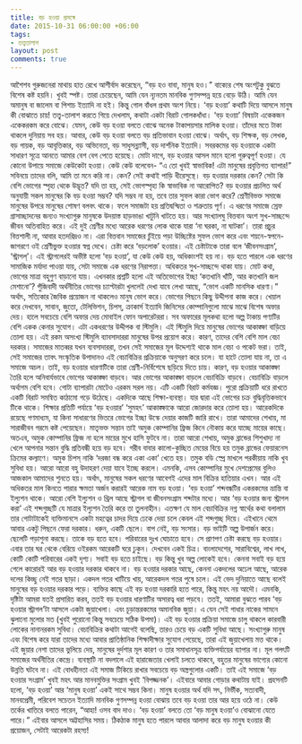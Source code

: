 ```yaml
---
title: বড় হওয়া প্রসঙ্গে
date: 2015-10-31 06:00:00 +06:00
tags:
- তত্ত্বতালাশ
layout: post
comments: true
---
```


আশৈশব গুরুজনেরা মাথায় হাত রেখে আশীর্বাদ করেছেন, “বড় হও বাবা, মানুষ হও।” বাক্যের শেষ অংশটুকু বুঝতে বিশেষ কষ্ট হয়নি। খুবই স্পষ্ট। তারা চেয়েছেন, আমি যেন ন্যূনতম মানবিক গুণসম্পন্ন হয়ে বেড়ে উঠি। আমি যেন অমানুষ বা জালেম বা পিশাচ ইত্যাদি না হই। কিন্তু গোল বাঁধল প্রথম অংশ নিয়ে। ‘বড় হওয়া’ কথাটি দিয়ে আসলে মানুষ কী বোঝাতে চায়! তত্ত্ব-তালাশ করতে গিয়ে দেখলাম, কথাটা একটা বিরাট গোলকধাঁধা। ‘বড় হওয়া’ বিষয়টা একেকজন একেকরকম করে বোঝে। যেমন, কেউ বড় হওয়া বলতে বোঝে অনেক টাকাপয়সার মালিক হওয়া। তাঁদের মতে টাকা থাকলে দুনিয়ায় সব হয়। আবার, কেউ বড় হওয়া বলতে বড় প্রতিভাবান হওয়া বোঝে। অর্থাৎ, বড় শিক্ষক, বড় লেখক, বড় গায়ক, বড় আবৃত্তিকার, বড় অভিনেতা, বড় সাধুসন্ন্যাসী, বড় দার্শনিক ইত্যাদি। সবরকমের বড় হওয়াকে একটা সাধারণ সূত্রে আনতে আমার বেশ বেগ পেতে হয়েছে। মোটা দাগে, বড় হওয়ার আসল মানে হলো গুরুত্বপূর্ণ হওয়া। যে কোনো উপায়ে সমাজে কেউকেটা হওয়া। কেউ কেউ বলেবেন- “এ তো খুবই স্বাভাবিক! এটা মানুষের প্রবৃত্তিগত ব্যাপার!” সবিনয়ে তাদের বলি, আমি তা মনে করি না। কেন? সেই কথাই পাড়ি ধীরেসুস্থে।
বড় হওয়ার দরকার কেন? সেটা কি বেশি ভোগের স্পৃহা থেকে উদ্ভূত? যদি তা হয়, সেই ভোগস্পৃহা কি স্বাভাবিক না আরোপিত? বড় হওয়ার প্রচলিত অর্থ অনুযায়ী সকল মানুষের কি বড় হওয়া সম্ভব? যদি সম্ভব না হয়, তবে তার সুফল কারা ভোগ করে?
শ্রেণীবিভক্ত সমাজে মানুষের উপরে মানুষের শোষণ বলবৎ থাকে। ফলে সমাজটা হয় প্রতিদ্বন্দ্বিতা ও শত্রুতায় পূর্ণ। এ ধরণের সমাজে স্রেফ গ্রাসাচ্ছাদনের জন্যও সংখ্যাগুরু মানুষকে উদয়াস্ত হাড়ভাঙা খাটুনি খাটতে হয়। আর সংখ্যালঘু বিত্তবান অংশ সুখ-সাচ্ছন্দে জীবন অতিবাহিত করে। এই দুই শ্রেণীর মধ্যে আরেক ধরণের লোক থাকে যারা ‘না ঘরকা, না ঘাটকা’। তারা প্রচুর বিত্তশালী না, আবার হতদরিদ্রও না। এরা বিত্তবান সমাজের চুঁইয়ে পড়া উচ্ছিষ্টের সুফল ভোগ করে এবং শয়নে-স্বপনে-জাগরণে ওই শ্রেণীভুক্ত হওয়ার স্বপ্ন দেখে। চেষ্টা করে ‘বড়লোক’ হওয়ার। এই চেষ্টাটাকে তারা বলে ‘জীবনসংগ্রাম’, ‘স্ট্রাগল্’। এই স্ট্রাগলেরই অভীষ্ট হলো ‘বড় হওয়া’, যা কেউ কেউ হয়, অধিকাংশই হয় না। বড় হতে পারলে এক ধরণের সামাজিক মর্যাদা পাওয়া যায়, সেটা সমাজে এক ধরণের নিরাপত্তা। অধিকতর সুখ-সাচ্ছন্দে থাকা যায়। মোট কথা, ভোগের মাত্রা বহুগুণ বাড়ানো যায়। এখনকার প্রশ্নটি হলো এই অতিভোগের ইচ্ছা ‘কতখানি খাঁটি, আর কতখানি জল মেশানো’?
পুঁজিবাদী অর্থনীতির ভোগের চ্যাপ্টারটা খুললেই দেখা যাবে লেখা আছে, “ভোগ একটি মানসিক ধারণা।” অর্থাৎ, সত্যিকার জৈবিক প্রয়োজন না থাকলেও মানুষ ভোগ করে। ভোগের পিছনে কিছু উদ্দীপনা কাজ করে। খেয়াল করে দেখবেন, সাবান, জুতো, টেলিভিশন, চিপস্, ক্রাকার্স ইত্যাদি জিনিসের কোম্পানিগুলো মাঝে মাঝে বিশেষ অফার দেয়। হালে সবচেয়ে বেশি অফার দেয় মোবাইল ফোন অপারেটররা। সব অফারের মূলকথা হলো অল্প টাকায় পণ্যটির বেশি একক কেনার সুযোগ। এটা একধরণের উদ্দীপক বা স্টিমুলি। এই স্টিমুলি দিয়ে মানুষের ভোগের আকাঙ্ক্ষা বাড়িয়ে তোলা হয়। এই রকম অসংখ্য স্টিমুলি ব্যাবসাদাররা মানুষের উপর প্রয়োগ করে। কারণ, তাদের বেশি বেশি মাল বেচা দরকার। সমাজের মাতব্বর যখন ব্যবসাদাররা, তখন সেই সমাজের মূল উদ্দেশ্যই থাকে মাল বেচা ও পকেট ভরা। তাই, সেই সমাজের তাবৎ সংস্কৃতিক উপাদানও এই বেচাবিক্রির প্রক্রিয়াকে অনুসরণ করে চলে। যা হাটে তোলা যায় না, তা এ সমাজে অচল। তাই, বড় হওয়ার ধারণাটিকে তারা শ্রেণী-নির্বিশেষে ছড়িয়ে দিতে চায়। কারণ, বড় হওয়ার আকাঙ্ক্ষা তৈরি হলে অনিবার্যভাবে ভোগের আকাঙ্ক্ষা বাড়বে। আর ভোগের আকাঙ্ক্ষা বাড়লে বেচাবিক্রি বাড়বে। বেচাবিক্রি বাড়লে অর্থাগম বেশি হবে।
 গোটা ব্যাপারটা মোটেও এরকম সরল নয়। এটি একটি বিরাট কর্মযজ্ঞ। পুরো প্রক্রিয়াটি ধরে রাখতে একটি বিরাট সমন্বিত কাঠামো গড়ে উঠেছে। একদিকে আছে শিক্ষা-ব্যবস্থা। যার দ্বারা এই ভোগের চক্র বুদ্ধিবৃত্তিকভাবে টিকে থাকে। শিক্ষার প্রতিটি পর্যায়ে ‘বড় হওয়ার’ ‘সুমহৎ’ আকাঙ্ক্ষাকে আরো জোরদার করে তোলা হয়। আরেকদিকে রয়েছে গণমাধ্যম, যা কিনা সাধারণের ভিতরে ভোগের ইচ্ছা উস্কে দেয়ার কাজটি জারি রাখে। তারা আমাদের শেখায়, মা সারাজীবন গরমে কষ্ট পেয়েছেন। মাতৃভক্ত সন্তান তাই অমুক কোম্পানির ফ্রিজ কিনে নৌকায় করে যাচ্ছে মায়ের কাছে। অতএব, অমুক কোম্পানির ফ্রিজ না হলে মায়ের মুখে হাসি ফুটবে না। তারা আরো শেখায়, অমুক ব্রান্ডের শিশুখাদ্য না খেলে আপনার সন্তান বুদ্ধি প্রতিবন্ধী হয়ে বড় হবে। গরীব বাবার কালো-কুচ্ছিত মেয়ের বিয়ে হয় তমুক ব্রান্ডের ফেয়ারনেস ক্রিমের কল্যাণে। অমুক চিপস্ নাকি ‘দরজা বন্ধ করে একা একা’ খেতে হয়। তমুক বডি স্প্রে মাখলে পরকীয়ায় নাকি খুব সুবিধা হয়। আরো আরো বহু উদাহরণ দেয়া যাবে ইচ্ছে করলে। এমনকি, এসব কোম্পানির মুখে দেশপ্রেমের বুলিও আজকাল আমাদের শুনতে হয়। অর্থাৎ, মানুষের সকল ধরণের আবেগই এদের মাল বিক্রির হাতিয়ার এখন। আর এই অধিকতর মাল কিনতে পারার ক্ষমতা অর্জন করারই আরেক নাম বড় হওয়া।
‘বড় হওয়া’ শব্দবন্ধটির একরকমের ভ্রান্তি বা ইল্যুশন থাকে। আরো বেশি ইল্যুশন ও থ্রিল আছে স্ট্রাগল বা জীবনসংগ্রাম শব্দটার মধ্যে। আর ‘বড় হওয়ার জন্য স্ট্রাগল করা’ এই শব্দগুচ্ছটি যে মাত্রার ইল্যুশন তৈরি করে তা তুলনাহীন। এতক্ষণ যে মাল বেচাবিক্রির নগ্ন স্বার্থের কথা বলালাম তার গোটাটাকেই ব্যক্তিমানসে একটা মহত্বের চাদর দিয়ে ঢেকে দেয়া চলে কেবল এই শব্দগুচ্ছ দিয়ে।
এইখানে থেমে আবার একটু পিছনে ফেরা দরকার। ধরুন, একটি ছেলে। বাপ নেই, বড় সংসার। বড় ভাইটি অল্প উপার্জন করে। ছেলেটি পড়াশুনা করছে। তাকে বড় হতে হবে। পরিবারের দুঃখ ঘোচাতে হবে। সে প্রাণপণ চেষ্টা করছে বড় হওয়ার। এবার তার ঘর থেকে বেরিয়ে ওইরকম আরেকটি ঘরে ঢুকুন। দেখবেন একই চিত্র। বাংলাদেশের, সারাবিশ্বের, লাখ লাখ, কোটি কোটি পরিবারের একই দৃশ্য। সবাই বড় হতে চাইছে। বড় কিন্তু খুব অল্প লোকেই হবে। কেননা সবাই বড় হয়ে গেলে কারোরই আর বড় হওয়ার দরকার থাকবে না। বড় হওয়ার দরকার আছে, কেননা একদলের অঢেল আছে, আরেক দলের কিচ্ছু নেই গতর ছাড়া। একদল গতর খাটিয়ে খায়, আরেকদল গতর পুষে চলে। এই ভেদ দুনিয়াতে আছে বলেই মানুষের বড় হওয়ার দরকার পড়ে। ব্যক্তির কাছে এই বড় হওয়া দরকারি হতে পারে, কিন্তু মহৎ নয় আদৌ। এমনকি, দৃষ্টিটা আমরা যতই প্রসারিত করব, ততই বড় হওয়ার ধারণাটির অসারত্ব ধরা পড়বে। ততই, আমারা বুঝতে পারব ‘বড় হওয়ার স্ট্রাগল’টা আসলে একটা জুয়াখেলা। এবং চূড়ান্তরকমের অমানবিক জুয়া। এ যেন সেই গাধার নাকের সামনে ঝুলানো মুলোর মত (খুবই পুরোনো কিন্তু সবচেয়ে সঠিক উপমা)।  এই বড় হওয়ার প্রক্রিয়া সমাজে চালু থাকলে কারবারী লোকের নানানরকম সুবিধা। বেচাবিক্রির কথাটা আগেই বলেছি, তারও চেয়ে বড় একটি সুবিধা আছে। সংখ্যাগুরু মানুষ এবং বিশেষ করে যারা তাদের মধ্যে আবার প্রাতিষ্ঠানিক শিক্ষাদীক্ষার সুযোগ পেয়েছে, তারা এই জুয়াখেলায় মত্ত থাকে। এই জুয়ার নেশা তাদের ভুলিয়ে দেয়, মানুষের দুর্দশার মূল কারণ ও তার সমাধানসূত্র ব্যক্তিপর্যায়ের ব্যাপার না। মূল গলৎটি সমাজের অর্থনীতির কেন্দ্রে। ব্যবস্থাটি না বদলালে এই হারাজেতার খেলাই চলতে থাকবে, বহুতর মানুষের ভাগ্যের কোনো উন্নতি ঘটবে না।
এই বোধহীনতা এই সমাজ টিকিয়ে রাখার সবচেয়ে বড় অস্ত্রগুলোর একটি। তাই এই সমাজে ‘বড় হওয়ার সংগ্রাম’ খুবই মহৎ আর মানবমুক্তির সংগ্রাম খুবই ‘বিপজ্জনক’।
এইবারে আবার গোড়ার কথাটায় যাই। প্রহসনটি হলো, ‘বড় হওয়া’ আর ‘মানুষ হওয়া’ একই সাথে সম্ভব কিনা। মানুষ হওয়ার অর্থ যদি সৎ, নির্ভীক, সত্যবাদী, মানবপ্রেমী, পরিবেশ সচেতন ইত্যাদি মানবিক গুণসম্পন্ন হওয়া বোঝায় তবে বড় হওয়া তার আর হয়ে ওঠে না। কেউ তর্কের খাতিরে বলতে পারেন, “আহা! ওসব বাদ দাও। ‘বড় হওয়া’ বলতে তো ‘বড় মানুষ হওয়া’ও বোঝানো যেতে পারে।” এইবার আসলে অট্টহাসির সময়। ঠিকঠাক মানুষ হতে পারলে আবার আলাদা করে বড় মানুষ হওয়ার কী প্রয়োজন, সেটাই আরেকটা রহস্য!
